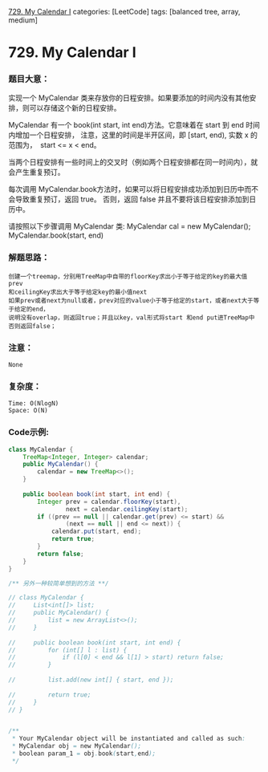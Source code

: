 [729. My Calendar I](https://leetcode.com/problems/my-calendar-i/)
categories: [LeetCode]
tags: [balanced tree, array, medium] 
# 729. My Calendar I

### 题目大意：
实现一个 MyCalendar 类来存放你的日程安排。如果要添加的时间内没有其他安排，则可以存储这个新的日程安排。

MyCalendar 有一个 book(int start, int end)方法。它意味着在 start 到 end 时间内增加一个日程安排，
注意，这里的时间是半开区间，即 [start, end), 实数 x 的范围为，  start <= x < end。

当两个日程安排有一些时间上的交叉时（例如两个日程安排都在同一时间内），就会产生重复预订。

每次调用 MyCalendar.book方法时，如果可以将日程安排成功添加到日历中而不会导致重复预订，返回 true。
否则，返回 false 并且不要将该日程安排添加到日历中。

请按照以下步骤调用 MyCalendar 类: MyCalendar cal = new MyCalendar(); MyCalendar.book(start, end)

### 解题思路：
    创建一个treemap，分别用TreeMap中自带的floorKey求出小于等于给定的key的最大值prev
    和ceilingKey求出大于等于给定key的最小值next
    如果prev或者next为null或者，prev对应的value小于等于给定的start，或者next大于等于给定的end，
    说明没有overlap，则返回true；并且以key，val形式将start 和end put进TreeMap中
    否则返回false；
### 注意：
    None
### 复杂度：
    Time: O(NlogN)
    Space: O(N)
### Code示例:
```Java
class MyCalendar {
    TreeMap<Integer, Integer> calendar;
    public MyCalendar() {
        calendar = new TreeMap<>();
    }
    
    public boolean book(int start, int end) {
        Integer prev = calendar.floorKey(start),
                next = calendar.ceilingKey(start);
        if ((prev == null || calendar.get(prev) <= start) &&
                (next == null || end <= next)) {
            calendar.put(start, end);
            return true;
        }
        return false;        
    }
}

/** 另外一种较简单想到的方法 **/

// class MyCalendar {
//     List<int[]> list;
//     public MyCalendar() {
//         list = new ArrayList<>();
//     }
    
//     public boolean book(int start, int end) {
//         for (int[] l : list) {
//             if (l[0] < end && l[1] > start) return false;
//         }
        
//         list.add(new int[] { start, end });
        
//         return true;
//     }
// }


/**
 * Your MyCalendar object will be instantiated and called as such:
 * MyCalendar obj = new MyCalendar();
 * boolean param_1 = obj.book(start,end);
 */
```
